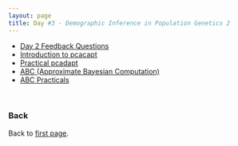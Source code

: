 ```yaml
---
layout: page
title: Day #3 - Demographic Inference in Population Genetics 2
---
```


* [Day 2 Feedback Questions](./day3_day2-feedback-questions.md)
* [Introduction to pcacapt](../assets/pcadapt_intro.pdf)
* [Practical pcadapt](../assets/pcadapt_practicals.zip)
* [ABC (Approximate Bayesian Computation)](../assets/DAY_3_Lecture_ABC_2019.pdf)
* [ABC Practicals](../assets/ABC_practicals.zip)

<br/>

### Back

Back to [first page](../index.md).
